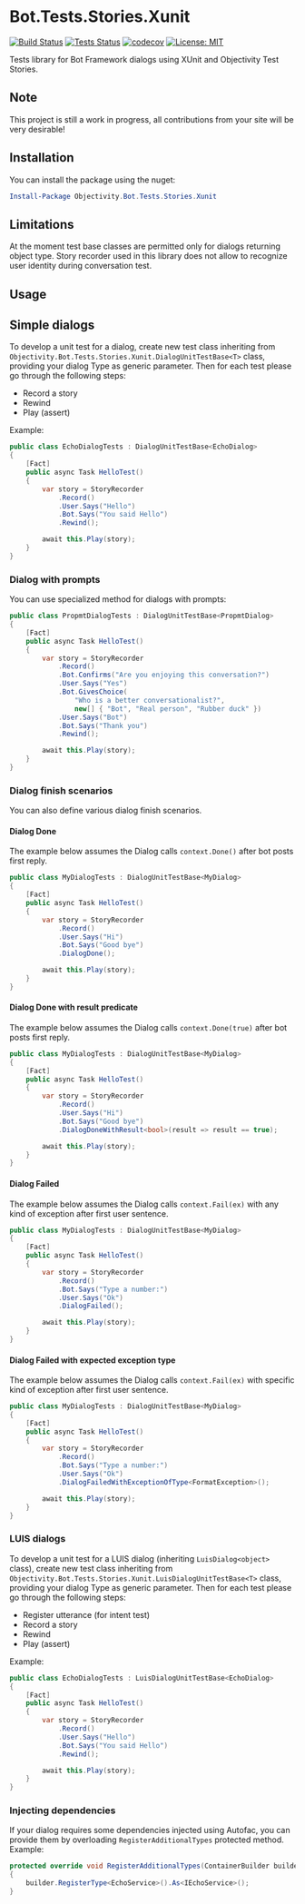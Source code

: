 # Bot.Tests.Stories.Xunit

[![Build Status](https://ci.appveyor.com/api/projects/status/github/ObjectivityLtd/Bot.Tests.Stories.Xunit?branch=master&svg=true)](https://ci.appveyor.com/project/ObjectivityAdminsTeam/bot-tests-stories-xunit) [![Tests Status](https://img.shields.io/appveyor/tests/ObjectivityAdminsTeam/bot-tests-stories-xunit/master.svg)](https://ci.appveyor.com/project/ObjectivityAdminsTeam/bot-tests-stories-xunit) [![codecov](https://codecov.io/gh/ObjectivityLtd/Bot.Tests.Stories.Xunit/branch/master/graph/badge.svg)](https://codecov.io/gh/ObjectivityLtd/Bot.Tests.Stories.Xunit) [![License: MIT](https://img.shields.io/badge/License-MIT-brightgreen.svg)](https://opensource.org/licenses/MIT)

Tests library for Bot Framework dialogs using XUnit and Objectivity Test Stories.

## Note

This project is still a work in progress, all contributions from your site will be very desirable!

## Installation

You can install the package using the nuget:

```powershell
Install-Package Objectivity.Bot.Tests.Stories.Xunit
```

## Limitations

At the moment test base classes are permitted only for dialogs returning object type. Story recorder used in this library does not allow to recognize user identity during conversation test.

## Usage

## Simple dialogs

To develop a unit test for a dialog, create new test class inheriting from `Objectivity.Bot.Tests.Stories.Xunit.DialogUnitTestBase<T>` class, providing your dialog Type as generic parameter. Then for each test please go through the following steps:

* Record a story
* Rewind
* Play (assert)

Example:

```cs
public class EchoDialogTests : DialogUnitTestBase<EchoDialog>
{
    [Fact]
    public async Task HelloTest()
    {
        var story = StoryRecorder
            .Record()
            .User.Says("Hello")
            .Bot.Says("You said Hello")
            .Rewind();

        await this.Play(story);
    }
}
```

### Dialog with prompts

You can use specialized method for dialogs with prompts:

```cs
public class PropmtDialogTests : DialogUnitTestBase<PropmtDialog>
{
    [Fact]
    public async Task HelloTest()
    {
        var story = StoryRecorder
            .Record()
            .Bot.Confirms("Are you enjoying this conversation?")
            .User.Says("Yes")
            .Bot.GivesChoice(
                "Who is a better conversationalist?",
                new[] { "Bot", "Real person", "Rubber duck" })
            .User.Says("Bot")
            .Bot.Says("Thank you")
            .Rewind();

        await this.Play(story);
    }
}
```

### Dialog finish scenarios

You can also define various dialog finish scenarios.

#### Dialog Done

The example below assumes the Dialog calls `context.Done()` after bot posts first reply.

```cs
public class MyDialogTests : DialogUnitTestBase<MyDialog>
{
    [Fact]
    public async Task HelloTest()
    {
        var story = StoryRecorder
            .Record()
            .User.Says("Hi")
            .Bot.Says("Good bye")
            .DialogDone();

        await this.Play(story);
    }
}
```

#### Dialog Done with result predicate

The example below assumes the Dialog calls `context.Done(true)` after bot posts first reply.

```cs
public class MyDialogTests : DialogUnitTestBase<MyDialog>
{
    [Fact]
    public async Task HelloTest()
    {
        var story = StoryRecorder
            .Record()
            .User.Says("Hi")
            .Bot.Says("Good bye")
            .DialogDoneWithResult<bool>(result => result == true);

        await this.Play(story);
    }
}
```

#### Dialog Failed

The example below assumes the Dialog calls `context.Fail(ex)` with any kind of exception after first user sentence.

```cs
public class MyDialogTests : DialogUnitTestBase<MyDialog>
{
    [Fact]
    public async Task HelloTest()
    {
        var story = StoryRecorder
            .Record()
            .Bot.Says("Type a number:")
            .User.Says("Ok")
            .DialogFailed();

        await this.Play(story);
    }
}
```

#### Dialog Failed with expected exception type

The example below assumes the Dialog calls `context.Fail(ex)` with specific kind of exception after first user sentence.

```cs
public class MyDialogTests : DialogUnitTestBase<MyDialog>
{
    [Fact]
    public async Task HelloTest()
    {
        var story = StoryRecorder
            .Record()
            .Bot.Says("Type a number:")
            .User.Says("Ok")
            .DialogFailedWithExceptionOfType<FormatException>();

        await this.Play(story);
    }
}
```

### LUIS dialogs

To develop a unit test for a LUIS dialog (inheriting `LuisDialog<object>` class), create new test class inheriting from `Objectivity.Bot.Tests.Stories.Xunit.LuisDialogUnitTestBase<T>` class, providing your dialog Type as generic parameter. Then for each test please go through the following steps:

* Register utterance (for intent test)
* Record a story
* Rewind
* Play (assert)

Example:

```cs
public class EchoDialogTests : LuisDialogUnitTestBase<EchoDialog>
{
    [Fact]
    public async Task HelloTest()
    {
        var story = StoryRecorder
            .Record()
            .User.Says("Hello")
            .Bot.Says("You said Hello")
            .Rewind();

        await this.Play(story);
    }
}
```

### Injecting dependencies

If your dialog requires some dependencies injected using Autofac, you can provide them by overloading `RegisterAdditionalTypes` protected method. Example:

```cs
protected override void RegisterAdditionalTypes(ContainerBuilder builder)
{
    builder.RegisterType<EchoService>().As<IEchoService>();
}
```